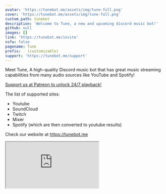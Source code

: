 ```yaml
---
avatar: 'https://tunebot.me/assets/img/tune-full.png'
cover: 'https://tunebot.me/assets/img/tune-full.png'
custom_path: tunebot
description: 'Welcome to Tune, a new and upcoming discord music bot!'
github: null
images: []
link: 'https://tunebot.me/invite'
nsfw: false
pagename: Tune
prefix: . (customizable)
support: 'https://tunebot.me/support'
---
```

Meet Tune, A high-quality Discord music bot that has great music streaming capabilities from many audio sources like YouTube and Spotify!

<a href="https://patreon.com/gigafyde">Support us at Patreon to unlock 24/7 playback!</a>

The list of supported sites:
<ul>
    <li>Youtube</li>
    <li>SoundCloud</li>
    <li>Twitch</li>
    <li>Mixer</li>
    <li>Spotify (which are then converted to youtube results)</li>
</ul>

Check our website at <a href="https://tunebot.me/">https://tunebot.me</a>

<iframe class="ls-iframe" src="https://tunebot.me">